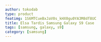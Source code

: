 ```yaml
---
author: tokodab
type: product
featimg: 1S6MTCueBxJaV0s_kHX0gu0YA3M8df8UC
title: Elsa Tardis Samsung Galaxy S9 Case
tags: [samsung, galaxy, s9]
category: [samsung]
---
```

